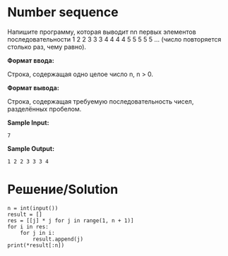 # Number sequence
Напишите программу, которая выводит nn первых элементов последовательности 1 2 2 3 3 3 4 4 4 4 5 5 5 5 5 ... (число повторяется столько раз, чему равно).

**Формат ввода:**

Строка, содержащая одно целое число n, n > 0.

**Формат вывода:**

Строка, содержащая требуемую последовательность чисел, разделённых пробелом.

**Sample Input:**
```
7
```
**Sample Output:**
```
1 2 2 3 3 3 4
```
# Решение/Solution

```
n = int(input())
result = []
res = [[j] * j for j in range(1, n + 1)]
for i in res:
    for j in i:
        result.append(j)
print(*result[:n])
```
